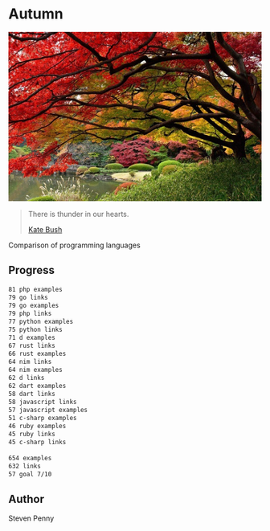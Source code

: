 # Autumn

![hero](docs/image.jpg)

> There is thunder in our hearts.
>
> [Kate Bush](//youtu.be/8rIjsa85UVk)

Comparison of programming languages

## Progress

~~~
81 php examples
79 go links
79 go examples
79 php links
77 python examples
75 python links
71 d examples
67 rust links
66 rust examples
64 nim links
64 nim examples
62 d links
62 dart examples
58 dart links
58 javascript links
57 javascript examples
51 c-sharp examples
46 ruby examples
45 ruby links
45 c-sharp links

654 examples
632 links
57 goal 7/10
~~~

## Author

Steven Penny
